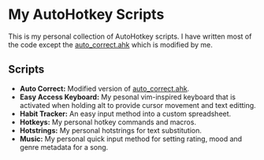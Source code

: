 My AutoHotkey Scripts
=====================

This is my personal collection of AutoHotkey scripts. I have written most of
the code except the [auto_correct.ahk](http://www.autohotkey.com/download/AutoCorrect.ahk) which is modified by me.

Scripts
-------

* __Auto Correct:__ Modified version of [auto_correct.ahk](http://www.autohotkey.com/download/AutoCorrect.ahk).
* __Easy Access Keyboard:__ My pesonal vim-inspired keyboard that is activated when holding alt to provide cursor movement and text editting.
* __Habit Tracker:__ An easy input method into a custom spreadsheet.
* __Hotkeys:__ My personal hotkey commands and macros.
* __Hotstrings:__ My personal hotstrings for text substitution.
* __Music:__ My personal quick input method for setting rating, mood and genre metadata for a song.

